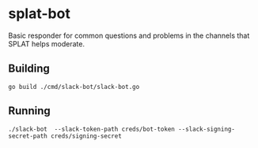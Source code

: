 # splat-bot

Basic responder for common questions and problems in the channels that SPLAT helps moderate.

## Building
~~~
go build ./cmd/slack-bot/slack-bot.go
~~~

## Running
~~~
./slack-bot  --slack-token-path creds/bot-token --slack-signing-secret-path creds/signing-secret 
~~~